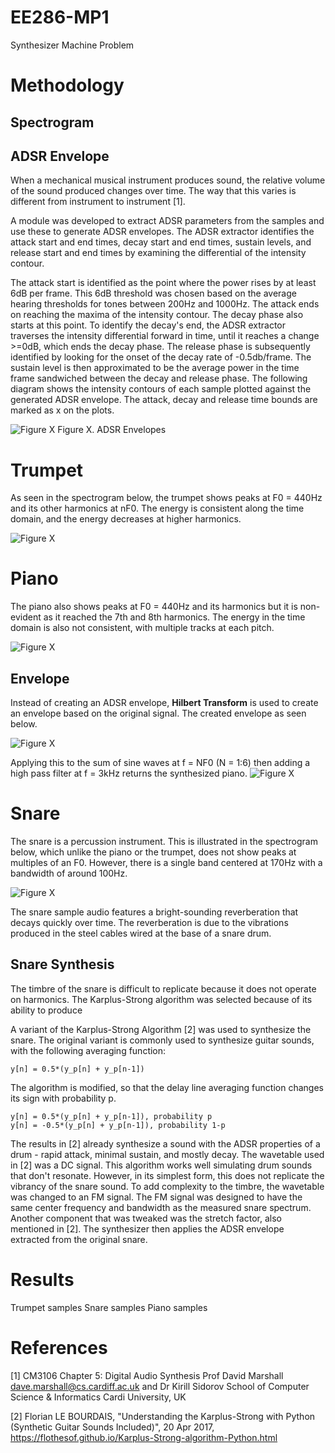 # EE286-MP1
Synthesizer Machine Problem

# Methodology

## Spectrogram

## ADSR Envelope

When a mechanical musical instrument produces sound, the relative volume of the sound produced changes over time. The way that this
varies is different from instrument to instrument [1]. 

A module was developed to extract ADSR parameters from the samples and use these to generate ADSR envelopes. The ADSR extractor identifies the attack start and end times, decay start and end times, sustain levels, and release start and end times by examining the differential of the intensity contour. 

The attack start is identified as the point where the power rises by at least 6dB per frame.  This 6dB threshold was chosen based on the average hearing thresholds for tones between 200Hz and 1000Hz. The attack ends on reaching the maxima of the intensity contour.
The decay phase also starts at this point. To identify the decay's end, the ADSR extractor traverses the intensity differential forward in time, until it reaches a change >=0dB, which ends the decay phase.
The release phase is subsequently identified by looking for the onset of the decay rate of -0.5db/frame. The sustain level is then approximated to be the average power in the time frame sandwiched between the decay and release phase.
The following diagram shows the intensity contours of each sample plotted against the generated ADSR envelope. The attack, decay and release time bounds are marked as x on the plots.

![Figure X](https://github.com/narzdavid/EE286-MP1/blob/master/envelopes.jpg?raw=true)
Figure X. ADSR Envelopes


# Trumpet 
As seen in the spectrogram below, the trumpet shows peaks at F0 = 440Hz and its other harmonics at nF0. The energy is consistent along the time domain, and the energy decreases at higher harmonics.

![Figure X](https://github.com/carldegs/EE286-MP1/blob/master/spectrogram_trumpet.png?raw=true)

# Piano
The piano also shows peaks at F0 = 440Hz and its harmonics but it is non-evident as it reached the 7th and 8th harmonics. The energy in the time domain is also not consistent, with multiple tracks at each pitch.

![Figure X](https://github.com/carldegs/EE286-MP1/blob/master/spectrogram_piano.png?raw=true)

## Envelope
Instead of creating an ADSR envelope, **Hilbert Transform** is used to create an envelope based on the original signal. The created envelope as seen below.

![Figure X](https://github.com/carldegs/EE286-MP1/blob/master/piano_envelope.jpg?raw=true)

Applying this to the sum of sine waves at f = NF0 (N = 1:6) then adding a high pass filter at f = 3kHz returns the synthesized piano.
![Figure X](https://github.com/carldegs/EE286-MP1/blob/master/piano_synth.jpg?raw=true)


# Snare
The snare is a percussion instrument. This is illustrated in the spectrogram below, which unlike the piano or the trumpet, does not show peaks at multiples of an F0. However, there is a single band centered at 170Hz with a bandwidth of around 100Hz.

![Figure X](https://github.com/carldegs/EE286-MP1/blob/master/spectrogram_snare.png?raw=true)

The snare sample audio features a bright-sounding reverberation that decays quickly over time. The reverberation is due to the vibrations produced in the steel cables wired at the base of a snare drum.   

## Snare Synthesis

The timbre of the snare is difficult to replicate because it does not operate on harmonics. The Karplus-Strong algorithm was selected because of its ability to produce

A variant of the Karplus-Strong Algorithm [2] was used to synthesize the snare. The original variant is commonly used to synthesize guitar sounds, with the following averaging function:
```
y[n] = 0.5*(y_p[n] + y_p[n-1])
```
The algorithm is modified, so that the delay line averaging function changes its sign with probability p.

```
y[n] = 0.5*(y_p[n] + y_p[n-1]), probability p 
y[n] = -0.5*(y_p[n] + y_p[n-1]), probability 1-p
```
The results in [2] already synthesize a sound with the ADSR properties of a drum - rapid attack, minimal sustain, and mostly decay. The wavetable used in [2] was a DC signal. This algorithm works well simulating drum sounds that don't resonate. However, in its simplest form, this does not replicate the vibrancy of the snare sound. To add complexity to the timbre, the wavetable was changed to an FM signal. The FM signal was designed to have the same center frequency and bandwidth as the measured snare spectrum. Another component that was tweaked was the stretch factor, also mentioned in [2]. The synthesizer then applies the ADSR envelope extracted from the original snare.

# Results
Trumpet samples
Snare samples
Piano samples

# References 

[1] CM3106 Chapter 5: Digital Audio Synthesis
Prof David Marshall
dave.marshall@cs.cardiff.ac.uk
and
Dr Kirill Sidorov
School of Computer Science & Informatics
Cardi University, UK

[2] Florian LE BOURDAIS, "Understanding the Karplus-Strong with Python (Synthetic Guitar Sounds Included)",  20 Apr 2017, https://flothesof.github.io/Karplus-Strong-algorithm-Python.html
